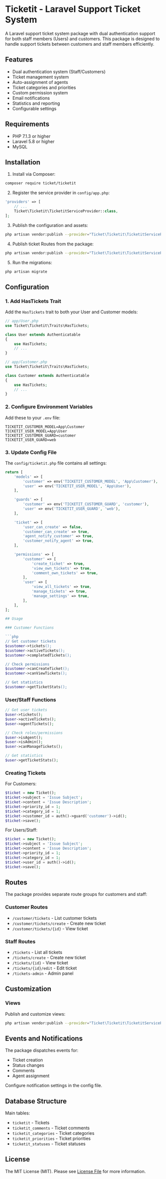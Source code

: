 # Ticketit - Laravel Support Ticket System

A Laravel support ticket system package with dual authentication support for both staff members (Users) and customers. This package is designed to handle support tickets between customers and staff members efficiently.

## Features

- Dual authentication system (Staff/Customers)
- Ticket management system
- Auto-assignment of agents
- Ticket categories and priorities
- Custom permission system
- Email notifications
- Statistics and reporting
- Configurable settings

## Requirements

- PHP 7.1.3 or higher
- Laravel 5.8 or higher
- MySQL 

## Installation

1. Install via Composer:
```bash
composer require ticket/ticketit
```

2. Register the service provider in `config/app.php`:
```php
'providers' => [
    // ...
    Ticket\Ticketit\TicketitServiceProvider::class,
];
```

3. Publish the configuration and assets:
```bash
php artisan vendor:publish --provider="Ticket\Ticketit\TicketitServiceProvider" --force
```

4. Publish ticket Routes from the  package:
```bash
php artisan vendor:publish --provider="Ticket\Ticketit\TicketitServiceProvider" --tag="ticketit-routes"
```

5. Run the migrations:
```bash
php artisan migrate
```


## Configuration

### 1. Add HasTickets Trait

Add the `HasTickets` trait to both your User and Customer models:

```php
// app/User.php
use Ticket\Ticketit\Traits\HasTickets;

class User extends Authenticatable
{
    use HasTickets;
    // ...
}

// app/Customer.php
use Ticket\Ticketit\Traits\HasTickets;

class Customer extends Authenticatable
{
    use HasTickets;
    // ...
}
```

### 2. Configure Environment Variables

Add these to your `.env` file:
```env
TICKETIT_CUSTOMER_MODEL=App\Customer
TICKETIT_USER_MODEL=App\User
TICKETIT_CUSTOMER_GUARD=customer
TICKETIT_USER_GUARD=web
```

### 3. Update Config File

The `config/ticketit.php` file contains all settings:

```php
return [
    'models' => [
        'customer' => env('TICKETIT_CUSTOMER_MODEL', 'App\Customer'),
        'user' => env('TICKETIT_USER_MODEL', 'App\User'),
    ],

    'guards' => [
        'customer' => env('TICKETIT_CUSTOMER_GUARD', 'customer'),
        'user' => env('TICKETIT_USER_GUARD', 'web'),
    ],

    'ticket' => [
        'user_can_create' => false,
        'customer_can_create' => true,
        'agent_notify_customer' => true,
        'customer_notify_agent' => true,
    ],

    'permissions' => [
        'customer' => [
            'create_ticket' => true,
            'view_own_tickets' => true,
            'comment_own_tickets' => true,
        ],
        'user' => [
            'view_all_tickets' => true,
            'manage_tickets' => true,
            'manage_settings' => true,
        ],
    ],
];

## Usage

### Customer Functions

```php
// Get customer tickets
$customer->tickets();
$customer->activeTickets();
$customer->completedTickets();

// Check permissions
$customer->canCreateTicket();
$customer->canViewTickets();

// Get statistics
$customer->getTicketStats();
```

### User/Staff Functions

```php
// Get user tickets
$user->tickets();
$user->activeTickets();
$user->agentTickets();

// Check roles/permissions
$user->isAgent();
$user->isAdmin();
$user->canManageTickets();

// Get statistics
$user->getTicketStats();
```

### Creating Tickets

For Customers:
```php
$ticket = new Ticket();
$ticket->subject = 'Issue Subject';
$ticket->content = 'Issue Description';
$ticket->priority_id = 1;
$ticket->category_id = 1;
$ticket->customer_id = auth()->guard('customer')->id();
$ticket->save();
```

For Users/Staff:
```php
$ticket = new Ticket();
$ticket->subject = 'Issue Subject';
$ticket->content = 'Issue Description';
$ticket->priority_id = 1;
$ticket->category_id = 1;
$ticket->user_id = auth()->id();
$ticket->save();
```

## Routes

The package provides separate route groups for customers and staff:

### Customer Routes
- `/customer/tickets` - List customer tickets
- `/customer/tickets/create` - Create new ticket
- `/customer/tickets/{id}` - View ticket

### Staff Routes
- `/tickets` - List all tickets
- `/tickets/create` - Create new ticket
- `/tickets/{id}` - View ticket
- `/tickets/{id}/edit` - Edit ticket
- `/tickets-admin` - Admin panel

## Customization

### Views
Publish and customize views:
```bash
php artisan vendor:publish --provider="Ticket\Ticketit\TicketitServiceProvider" --tag="views"
```

## Events and Notifications

The package dispatches events for:
- Ticket creation
- Status changes
- Comments
- Agent assignment

Configure notification settings in the config file.

## Database Structure

Main tables:
- `ticketit` - Tickets
- `ticketit_comments` - Ticket comments
- `ticketit_categories` - Ticket categories
- `ticketit_priorities` - Ticket priorities
- `ticketit_statuses` - Ticket statuses


## License
The MIT License (MIT). Please see [License File](LICENSE.md) for more information.
